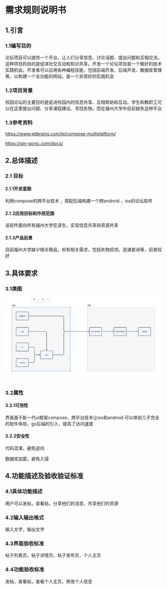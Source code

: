# 需求规则说明书

## 1.引言

### 1.1编写目的

论坛项目可以提供一个平台，让人们分享信息、讨论话题、提出问题和互相交流。这种项目的目的是促进社交互动和知识共享。开发一个论坛项目是一个极好的技术实践机会。开发者可以应用各种编程技能，包括前端开发、后端开发、数据库管理等，以构建一个全功能的网站。是一个非常好的实践机会

### 1.2项目背景

校园论坛的主要目的是促进校园内的信息共享、互相帮助和互动。学生和教职工可以在这里提出问题、分享课程建议、寻找失物。而在福州大学中目前缺失这种平台

### 1.3参考资料

https://www.jetbrains.com/lp/compose-multiplatform/

https://gin-gonic.com/docs/

## 2.总体描述

### 2.1 目标

#### 2.1.1开发意图

利用compose的跨平台技术 ，搭配后端构建一个跨android ，ios的论坛软件

#### 2.1.2应用目标和作用范围

该软件面向所有福州大学在读生，实现信息共享和资源共享

#### 2.1.3产品前景

目前福州大学缺少相关精品，却有相关需求，包括失物招领，选课查询等，前景较好

## 3.具体要求

### 3.1类图

![image-20231019170844500](./img/image-20231019170844500.png)

### 3.2属性

#### 3.2.1可用性

界面基于新一代ui框架compose，跨平台技术让ios和android 可以体验几乎完全的软件体验，go后端的引入，提高了访问速度

#### 3.2.2安全性

代码混淆，避免逆向

数据库加密。避免入侵

## 4.功能描述及验收验证标准

### 4.1具体功能描述

用户可以发帖，查看帖，分享他们的消息，共享他们的资源

### 4.2输入输出格式

输入文字，输出文字

### 4.3界面验收标准

帖子列表页，帖子详情页，帖子发布页，个人主页

### 4.4功能验收标准

发帖，查看帖，查看个人主页，修改个人信息